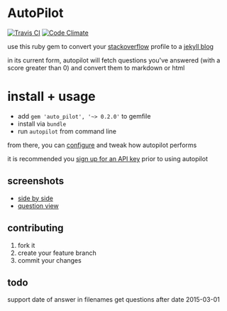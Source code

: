# AutoPilot
[![Travis CI](https://travis-ci.org/lfender6445/auto_pilot.svg?branch=master)](https://travis-ci.org/lfender6445/auto_pilot)
[![Code Climate](https://codeclimate.com/github/lfender6445/auto_pilot/badges/gpa.svg)](https://codeclimate.com/github/lfender6445/auto_pilot)
<!--
[![Test Coverage](https://codeclimate.com/github/lfender6445/auto_pilot/badges/coverage.svg)](https://codeclimate.com/github/lfender6445/auto_pilot)
-->

use this ruby gem to convert your [stackoverflow](http://www.stackoverflow.com/) profile to a [jekyll blog](http://jekyllrb.com/)

in its current form, autopilot will fetch questions you've answered (with a score greater than 0) and convert them to markdown or html

# install + usage

- add `gem 'auto_pilot', '~> 0.2.0'` to gemfile
- install via `bundle`
- run `autopilot` from command line

from there, you can [configure](https://github.com/lfender6445/auto_pilot/blob/master/lib/auto_pilot/templates/auto_pilot_config.rb) and tweak how autopilot performs

it is recommended you [sign up for an API key](http://api.stackexchange.com) prior to using autopilot

## screenshots
- [side by side](http://i.imgur.com/Ffbzequ.png)
- [question view](http://imgur.com/O206sol)

## contributing

1. fork it
2. create your feature branch
3. commit your changes

## todo

support date of answer in filenames
get questions after date 2015-03-01
